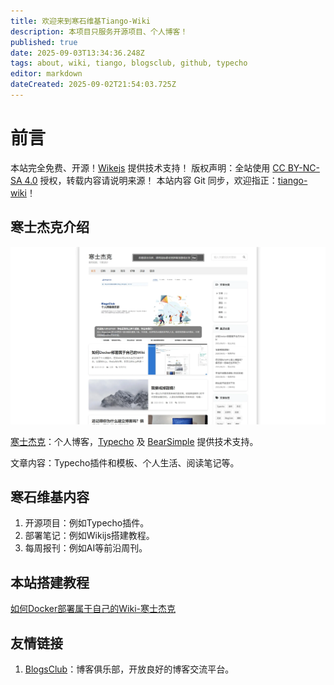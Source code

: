 ```yaml
---
title: 欢迎来到寒石维基Tiango-Wiki
description: 本项目只服务开源项目、个人博客！
published: true
date: 2025-09-03T13:34:36.248Z
tags: about, wiki, tiango, blogsclub, github, typecho
editor: markdown
dateCreated: 2025-09-02T21:54:03.725Z
---
```


# 前言
本站完全免费、开源！[Wikejs](https://github.com/Requarks/wiki) 提供技术支持！
版权声明：全站使用 [CC BY-NC-SA 4.0](https://creativecommons.org/licenses/by-nc-sa/4.0/) 授权，转载内容请说明来源！
本站内容 Git 同步，欢迎指正：[tiango-wiki](https://github.com/TGU-HansJack/tiango-wiki)！

## 寒士杰克介绍

![wwwhansjackcom.webp](/寒士杰克/wwwhansjackcom.webp)

[寒士杰克](https://www.hansjack.com/)：个人博客，[Typecho](https://typecho.org/) 及 [BearSimple](https://github.com/whitebearcode/typecho-bearsimple) 提供技术支持。 

文章内容：Typecho插件和模板、个人生活、阅读笔记等。

## 寒石维基内容

1. 开源项目：例如Typecho插件。
2. 部署笔记：例如Wikijs搭建教程。
3. 每周报刊：例如AI等前沿周刊。

## 本站搭建教程

[如何Docker部署属于自己的Wiki-寒士杰克](https://www.hansjack.com/archives/docker-deploy-wikijs.html)

## 友情链接

1. [BlogsClub](https://blogsclub.org)：博客俱乐部，开放良好的博客交流平台。